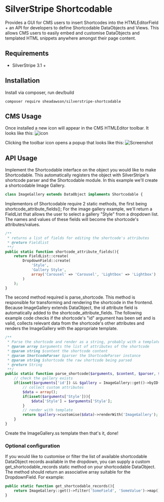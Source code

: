 # SilverStripe Shortcodable
Provides a GUI for CMS users to insert Shortcodes into the HTMLEditorField + an API for developers to define Shortcodable DataObjects and Views. This allows CMS users to easily embed and customise DataObjects and templated HTML snippets anywhere amongst their page content. 

## Requirements
* SilverStripe 3.1 +

## Installation
Install via composer, run dev/build
```
composer require sheadawson/silverstripe-shortcodable
```

## CMS Usage

Once installed a new icon will appear in the CMS HTMLEditor toolbar. It looks like this: 
![icon](https://raw.github.com/sheadawson/silverstripe-shortcodable/master/images/shortcodable.png)

Clicking the toolbar icon opens a popup that looks like this:
![Screenshot](https://raw.github.com/sheadawson/silverstripe-shortcodable/master/images/screenshot.png)

## API Usage

Implement the Shortcodable interface on the object you would like to make Shortcodable. This automatically registers the object with SilverStripe's shortcode parser and the Shortcodable module. In this example we'll create a shortcodable Image Gallery.

```php
class ImageGallery extends DataObject implements Shortcodable {
```

Implementors of Shortcodable require 2 static methods, the first being shortcode_attribute_fields(); For the image gallery example, we'll return a FieldList that allows the user to select a gallery "Style" from a dropdown list. The names and values of these fields will become the shortcode's attributes/values.

```php
/**
 * returns a list of fields for editing the shortcode's attributes
 * @return Fieldlist
 **/
public static function shortcode_attribute_fields(){
	return FieldList::create(
		DropdownField::create(
			'Style', 
			'Gallery Style', 
			array('Carousel' => 'Carousel', 'Lightbox' => 'Lightbox')
		)
	);
}
```

The second method required is parse_shortcode. This method is responsible for transforming and rendering the shortcode in the frontend. Because ImageGallery extends DataObject, the id attribute field is automatically added to the shortcode_attribute_fields. The following example code checks if the shortcode's "id" argument has been set and is valid, collects relevant data from the shortcode's other attributes and renders the ImageGallery with the appropriate template. 

```php
/**
 * Parse the shortcode and render as a string, probably with a template
 * @param array $arguments the list of attributes of the shortcode
 * @param string $content the shortcode content
 * @param ShortcodeParser $parser the ShortcodeParser instance
 * @param string $shortcode the raw shortcode being parsed
 * @return String
 **/
public static function parse_shortcode($arguments, $content, $parser, $shortcode){
	// check the gallery exists
	if(isset($arguments['id']) && $gallery = ImageGallery::get()->byID($arguments['id'])){
		// collect custom attributes
		$data = array();
		if(isset($arguments['Style'])){
			$data['Style'] = $arguments['Style'];
		}
		// render with template
		return $gallery->customise($data)->renderWith('ImageGallery');
	}
}
``` 

Create the ImageGallery.ss template then that's it, done!


### Optional configuration

If you would like to customise or filter the list of available shortcodable DataObject records available in the dropdown, you can supply a custom get_shortcodable_records static method on your shortcodable DataObject. The method should return an associative array suitable for the DropdownField. For example:

```php
public static function get_shortcodable_records(){
	return ImageGallery::get()->filter('SomeField', 'SomeValue')->map()->toArray();
}
```